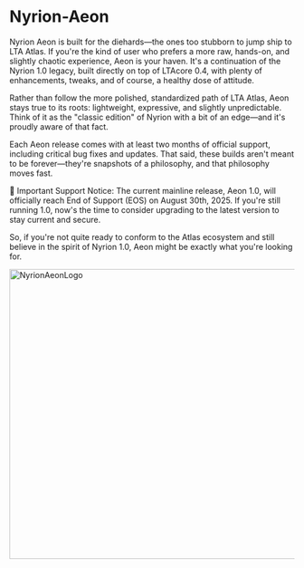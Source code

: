 # Nyrion-Aeon

Nyrion Aeon is built for the diehards—the ones too stubborn to jump ship to LTA Atlas. If you're the kind of user who prefers a more raw, hands-on, and slightly chaotic experience, Aeon is your haven. It's a continuation of the Nyrion 1.0 legacy, built directly on top of LTAcore 0.4, with plenty of enhancements, tweaks, and of course, a healthy dose of attitude.

Rather than follow the more polished, standardized path of LTA Atlas, Aeon stays true to its roots: lightweight, expressive, and slightly unpredictable. Think of it as the "classic edition" of Nyrion with a bit of an edge—and it's proudly aware of that fact.

Each Aeon release comes with at least two months of official support, including critical bug fixes and updates. That said, these builds aren't meant to be forever—they're snapshots of a philosophy, and that philosophy moves fast. 

🚨 Important Support Notice:
The current mainline release, Aeon 1.0, will officially reach End of Support (EOS) on August 30th, 2025. If you're still running 1.0, now's the time to consider upgrading to the latest version to stay current and secure.

So, if you're not quite ready to conform to the Atlas ecosystem and still believe in the spirit of Nyrion 1.0, Aeon might be exactly what you're looking for.

<img width="512" height="512" alt="NyrionAeonLogo" src="https://github.com/user-attachments/assets/c391b70b-6384-41e3-b4de-8018435bf500" />
